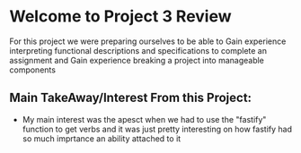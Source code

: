 # Welcome to Project 3 Review

For this project we were preparing ourselves to be able to Gain experience interpreting functional descriptions and specifications to complete an assignment and Gain experience breaking a project into manageable components

## Main TakeAway/Interest From this Project:

- My main interest was the apesct when we had to use the "fastify" function to get verbs and it was just pretty interesting on how fastify had so much imprtance an ability attached to it

